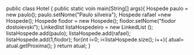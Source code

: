 public class Hotel {
   public static voin main(String[] args){
   Hospede paulo = new paulo();
   paulo.setNome("Paulo silveira");
   Hospede rafael =new Hospede();
   Hospede fiodor = new Hospede();
   fiodor.setNome("fiodor dostoievski");
   Linkedlist listaHospedeiro = new LinkedList ();
   listaHospede.add(paulo);
   listaHospede.add(rafael);
   listaHospede.add(1,fiodor);
   for(int i=0; i<listaHospede.size(); i++){
   atual= atual.getProxima();
 }
 return atual;
}
